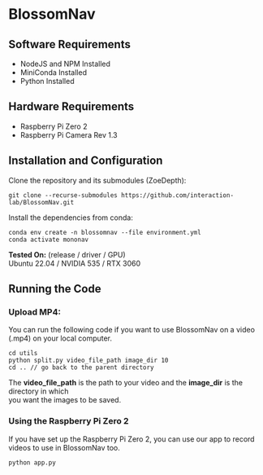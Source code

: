# BlossomNav
## Software Requirements
- NodeJS and NPM Installed
- MiniConda Installed
- Python Installed

## Hardware Requirements
- Raspberry Pi Zero 2
- Raspberry Pi Camera Rev 1.3

## Installation and Configuration
Clone the repository and its submodules (ZoeDepth):
```
git clone --recurse-submodules https://github.com/interaction-lab/BlossomNav.git
```
Install the dependencies from conda:
```
conda env create -n blossomnav --file environment.yml
conda activate mononav
```
**Tested On:** (release / driver / GPU)
<br />Ubuntu 22.04 / NVIDIA 535 / RTX 3060

## Running the Code
### Upload MP4:
You can run the following code if you want to use BlossomNav on a video (.mp4) on your local computer.
```
cd utils
python split.py video_file_path image_dir 10
cd .. // go back to the parent directory
```
The **video_file_path** is the path to your video and the **image_dir** is the directory in which
<br /> you want the images to be saved. 
<br />
### Using the Raspberry Pi Zero 2
If you have set up the Raspberry Pi Zero 2, you can use our app to record videos to use in BlossomNav too.
```
python app.py
```
